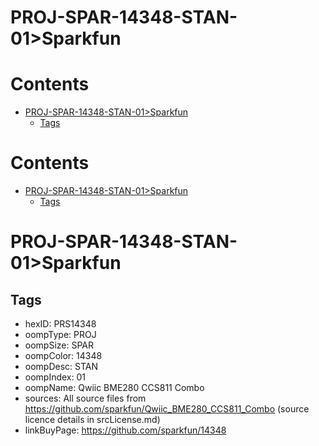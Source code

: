 
PROJ-SPAR-14348-STAN-01>Sparkfun
================================

Contents
========

* [PROJ-SPAR-14348-STAN-01>Sparkfun](#proj-spar-14348-stan-01sparkfun)
	* [Tags](#tags)

Contents
========

* [PROJ-SPAR-14348-STAN-01>Sparkfun](#proj-spar-14348-stan-01sparkfun)
	* [Tags](#tags)

# PROJ-SPAR-14348-STAN-01>Sparkfun

## Tags

- hexID: PRS14348
- oompType: PROJ
- oompSize: SPAR
- oompColor: 14348
- oompDesc: STAN
- oompIndex: 01
- oompName: Qwiic BME280 CCS811 Combo
- sources: All source files from https://github.com/sparkfun/Qwiic_BME280_CCS811_Combo (source licence details in srcLicense.md)
- linkBuyPage: https://github.com/sparkfun/14348
